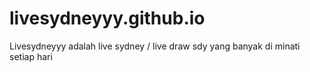 # livesydneyyy.github.io
Livesydneyyy adalah live sydney / live draw sdy yang banyak di minati setiap hari
